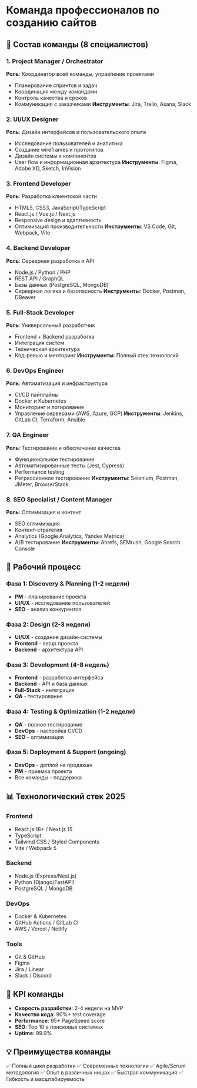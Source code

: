 # Команда профессионалов по созданию сайтов

## 🎯 Состав команды (8 специалистов)

### 1. **Project Manager / Orchestrator**
**Роль**: Координатор всей команды, управление проектами
- Планирование спринтов и задач
- Координация между командами
- Контроль качества и сроков
- Коммуникация с заказчиками
**Инструменты**: Jira, Trello, Asana, Slack

### 2. **UI/UX Designer**
**Роль**: Дизайн интерфейсов и пользовательского опыта
- Исследование пользователей и аналитика
- Создание wireframes и прототипов
- Дизайн системы и компонентов
- User flow и информационная архитектура
**Инструменты**: Figma, Adobe XD, Sketch, InVision

### 3. **Frontend Developer**
**Роль**: Разработка клиентской части
- HTML5, CSS3, JavaScript/TypeScript
- React.js / Vue.js / Next.js
- Responsive design и адаптивность
- Оптимизация производительности
**Инструменты**: VS Code, Git, Webpack, Vite

### 4. **Backend Developer**
**Роль**: Серверная разработка и API
- Node.js / Python / PHP
- REST API / GraphQL
- Базы данных (PostgreSQL, MongoDB)
- Серверная логика и безопасность
**Инструменты**: Docker, Postman, DBeaver

### 5. **Full-Stack Developer**
**Роль**: Универсальный разработчик
- Frontend + Backend разработка
- Интеграция систем
- Техническая архитектура
- Код-ревью и менторинг
**Инструменты**: Полный стек технологий

### 6. **DevOps Engineer**
**Роль**: Автоматизация и инфраструктура
- CI/CD пайплайны
- Docker и Kubernetes
- Мониторинг и логирование
- Управление серверами (AWS, Azure, GCP)
**Инструменты**: Jenkins, GitLab CI, Terraform, Ansible

### 7. **QA Engineer**
**Роль**: Тестирование и обеспечение качества
- Функциональное тестирование
- Автоматизированные тесты (Jest, Cypress)
- Performance testing
- Регрессионное тестирование
**Инструменты**: Selenium, Postman, JMeter, BrowserStack

### 8. **SEO Specialist / Content Manager**
**Роль**: Оптимизация и контент
- SEO оптимизация
- Контент-стратегия
- Analytics (Google Analytics, Yandex Metrica)
- A/B тестирование
**Инструменты**: Ahrefs, SEMrush, Google Search Console

## 🚀 Рабочий процесс

### Фаза 1: Discovery & Planning (1-2 недели)
- **PM** - планирование проекта
- **UI/UX** - исследование пользователей
- **SEO** - анализ конкурентов

### Фаза 2: Design (2-3 недели)
- **UI/UX** - создание дизайн-системы
- **Frontend** - setup проекта
- **Backend** - архитектура API

### Фаза 3: Development (4-8 недель)
- **Frontend** - разработка интерфейса
- **Backend** - API и база данных
- **Full-Stack** - интеграция
- **QA** - тестирование

### Фаза 4: Testing & Optimization (1-2 недели)
- **QA** - полное тестирование
- **DevOps** - настройка CI/CD
- **SEO** - оптимизация

### Фаза 5: Deployment & Support (ongoing)
- **DevOps** - деплой на продакшн
- **PM** - приемка проекта
- Все команды - поддержка

## 📊 Технологический стек 2025

### Frontend
- React.js 18+ / Next.js 15
- TypeScript
- Tailwind CSS / Styled Components
- Vite / Webpack 5

### Backend
- Node.js (Express/Nest.js)
- Python (Django/FastAPI)
- PostgreSQL / MongoDB

### DevOps
- Docker & Kubernetes
- GitHub Actions / GitLab CI
- AWS / Vercel / Netlify

### Tools
- Git & GitHub
- Figma
- Jira / Linear
- Slack / Discord

## 🎯 KPI команды

- **Скорость разработки**: 2-4 недели на MVP
- **Качество кода**: 90%+ test coverage
- **Performance**: 95+ PageSpeed score
- **SEO**: Top 10 в поисковых системах
- **Uptime**: 99.9%

## 💡 Преимущества команды

✅ Полный цикл разработки
✅ Современные технологии
✅ Agile/Scrum методология
✅ Опыт в различных нишах
✅ Быстрая коммуникация
✅ Гибкость и масштабируемость
